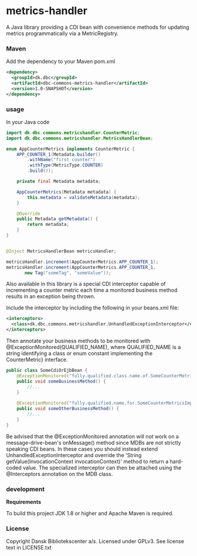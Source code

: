metrics-handler
===============

A Java library providing a CDI bean with convenience methods for updating
metrics programmatically via a MetricRegistry.
 
### Maven

Add the dependency to your Maven pom.xml

```xml
<dependency>
  <groupId>dk.dbc</groupId>
  <artifactId>dbc-commons-metrics-handler</artifactId>
  <version>1.0-SNAPSHOT</version>
</dependency>
```

### usage

In your Java code

```java
import dk.dbc.commons.metricshandler.CounterMetric;
import dk.dbc.commons.metricshandler.MetricsHandlerBean;

enum AppCounterMetrics implements CounterMetric {
    APP_COUNTER_1(Metadata.builder()
        .withName("first counter")
        .withType(MetricType.COUNTER)
        .build());

    private final Metadata metadata;

    AppCounterMetrics(Metadata metadata) {
        this.metadata = validateMetadata(metadata);
    }

    @Override
    public Metadata getMetadata() {
        return metadata;
    }
}


@Inject MetricsHandlerBean metricsHandler;

metricsHandler.increment(AppCounterMetrics.APP_COUNTER_1);
metricsHandler.increment(AppCounterMetrics.APP_COUNTER_1,
       new Tag("someTag", "someValue"));

```

Also available in this library is a special CDI interceptor capable of
incrementing a counter metric each time a monitored business method results in
an exception being thrown.

Include the interceptor by including the following in your beans.xml file:

```xml
<interceptors>
  <class>dk.dbc.commons.metricshandler.UnhandledExceptionInterceptor</class>
</interceptors>
```

Then annotate your business methods to be monitored with @ExceptionMonitored(QUALIFIED_NAME),
where QUALIFIED_NAME is a string identifying a class or enum constant
implementing the CounterMetric} interface.

```java
public class SomeCdiOrEjbBean {
    @ExceptionMonitored("fully.qualified.class.name.of.SomeCounterMetricsImpl")
    public void someBusinessMethod() {
        //...
    }
 
    @ExceptionMonitored("fully.qualified.name.for.SomeCounterMetricsImplEnum.ENUM_CONSTANT")
    public void someOtherBusinessMethod() {
        //...
    }
}
```
Be advised that the @ExceptionMonitored annotation will not work on a
message-drive-bean's onMessage() method since MDBs are not strictly speaking
CDI beans. In these cases you should instead extend UnhandledExceptionInterceptor
and override the 'String getValue(InvocationContext invocationContext)' method
to return a hard-coded value. The specialized interceptor can then be attached
using the @Interceptors annotation on the MDB class.

### development

**Requirements**

To build this project JDK 1.8 or higher and Apache Maven is required.

### License

Copyright Dansk Bibliotekscenter a/s. Licensed under GPLv3.
See license text in LICENSE.txt